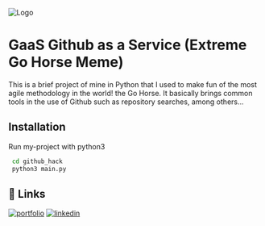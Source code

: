 
![Logo](https://gartic.com.br/imgs/mural/__/__fera__/pe-de-pano.png)


# GaaS Github as a Service (Extreme Go Horse Meme)

This is a brief project of mine in Python that I used to make fun of the most agile methodology in the world! the Go Horse. It basically brings common tools in the use of Github such as repository searches, among others...

## Installation

Run my-project with python3

```bash
 cd github_hack
 python3 main.py
```
    
## 🔗 Links
[![portfolio](https://img.shields.io/badge/my_portfolio-000?style=for-the-badge&logo=ko-fi&logoColor=white)](https://medium.com/@d3moon)
[![linkedin](https://img.shields.io/badge/linkedin-0A66C2?style=for-the-badge&logo=linkedin&logoColor=white)](https://www.linkedin.com/in/d3moon)

